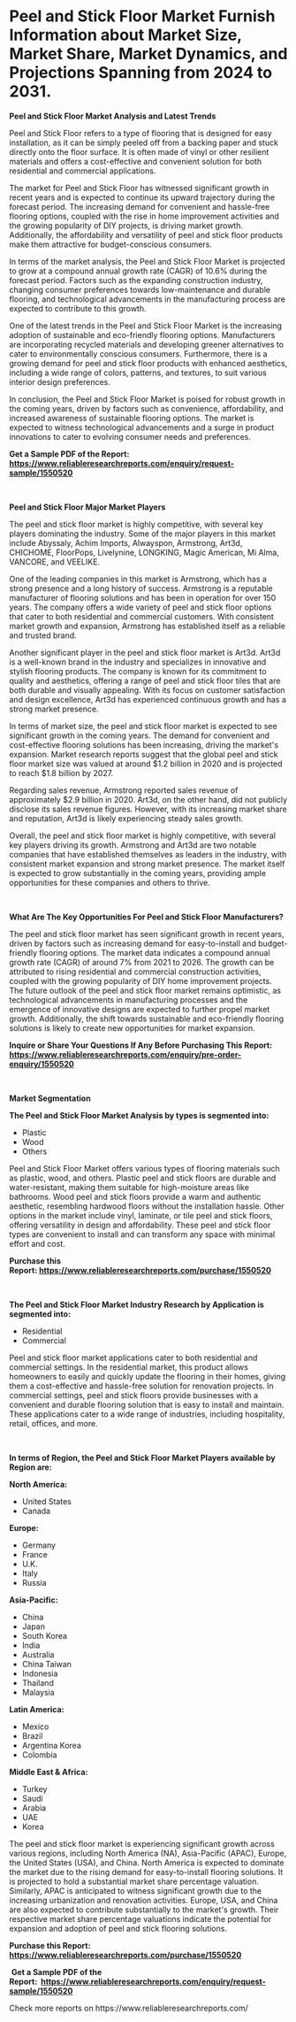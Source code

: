 <p><h1>Peel and Stick Floor Market Furnish Information about Market Size, Market Share, Market Dynamics, and Projections Spanning from 2024 to 2031.</h1></p><p><strong>Peel and Stick Floor Market Analysis and Latest Trends</strong></p>
<p><p>Peel and Stick Floor refers to a type of flooring that is designed for easy installation, as it can be simply peeled off from a backing paper and stuck directly onto the floor surface. It is often made of vinyl or other resilient materials and offers a cost-effective and convenient solution for both residential and commercial applications.</p><p>The market for Peel and Stick Floor has witnessed significant growth in recent years and is expected to continue its upward trajectory during the forecast period. The increasing demand for convenient and hassle-free flooring options, coupled with the rise in home improvement activities and the growing popularity of DIY projects, is driving market growth. Additionally, the affordability and versatility of peel and stick floor products make them attractive for budget-conscious consumers.</p><p>In terms of the market analysis, the Peel and Stick Floor Market is projected to grow at a compound annual growth rate (CAGR) of 10.6% during the forecast period. Factors such as the expanding construction industry, changing consumer preferences towards low-maintenance and durable flooring, and technological advancements in the manufacturing process are expected to contribute to this growth.</p><p>One of the latest trends in the Peel and Stick Floor Market is the increasing adoption of sustainable and eco-friendly flooring options. Manufacturers are incorporating recycled materials and developing greener alternatives to cater to environmentally conscious consumers. Furthermore, there is a growing demand for peel and stick floor products with enhanced aesthetics, including a wide range of colors, patterns, and textures, to suit various interior design preferences.</p><p>In conclusion, the Peel and Stick Floor Market is poised for robust growth in the coming years, driven by factors such as convenience, affordability, and increased awareness of sustainable flooring options. The market is expected to witness technological advancements and a surge in product innovations to cater to evolving consumer needs and preferences.</p></p>
<p><strong>Get a Sample PDF of the Report:&nbsp; <a href="https://www.reliableresearchreports.com/enquiry/request-sample/1550520">https://www.reliableresearchreports.com/enquiry/request-sample/1550520</a></strong></p>
<p>&nbsp;</p>
<p><strong>Peel and Stick Floor Major Market Players</strong></p>
<p><p>The peel and stick floor market is highly competitive, with several key players dominating the industry. Some of the major players in this market include Abyssaly, Achim Imports, Alwayspon, Armstrong, Art3d, CHICHOME, FloorPops, Livelynine, LONGKING, Magic American, Mi Alma, VANCORE, and VEELIKE.</p><p>One of the leading companies in this market is Armstrong, which has a strong presence and a long history of success. Armstrong is a reputable manufacturer of flooring solutions and has been in operation for over 150 years. The company offers a wide variety of peel and stick floor options that cater to both residential and commercial customers. With consistent market growth and expansion, Armstrong has established itself as a reliable and trusted brand.</p><p>Another significant player in the peel and stick floor market is Art3d. Art3d is a well-known brand in the industry and specializes in innovative and stylish flooring products. The company is known for its commitment to quality and aesthetics, offering a range of peel and stick floor tiles that are both durable and visually appealing. With its focus on customer satisfaction and design excellence, Art3d has experienced continuous growth and has a strong market presence.</p><p>In terms of market size, the peel and stick floor market is expected to see significant growth in the coming years. The demand for convenient and cost-effective flooring solutions has been increasing, driving the market's expansion. Market research reports suggest that the global peel and stick floor market size was valued at around $1.2 billion in 2020 and is projected to reach $1.8 billion by 2027.</p><p>Regarding sales revenue, Armstrong reported sales revenue of approximately $2.9 billion in 2020. Art3d, on the other hand, did not publicly disclose its sales revenue figures. However, with its increasing market share and reputation, Art3d is likely experiencing steady sales growth.</p><p>Overall, the peel and stick floor market is highly competitive, with several key players driving its growth. Armstrong and Art3d are two notable companies that have established themselves as leaders in the industry, with consistent market expansion and strong market presence. The market itself is expected to grow substantially in the coming years, providing ample opportunities for these companies and others to thrive.</p></p>
<p>&nbsp;</p>
<p><strong>What Are The Key Opportunities For Peel and Stick Floor Manufacturers?</strong></p>
<p><p>The peel and stick floor market has seen significant growth in recent years, driven by factors such as increasing demand for easy-to-install and budget-friendly flooring options. The market data indicates a compound annual growth rate (CAGR) of around 7% from 2021 to 2026. The growth can be attributed to rising residential and commercial construction activities, coupled with the growing popularity of DIY home improvement projects. The future outlook of the peel and stick floor market remains optimistic, as technological advancements in manufacturing processes and the emergence of innovative designs are expected to further propel market growth. Additionally, the shift towards sustainable and eco-friendly flooring solutions is likely to create new opportunities for market expansion.</p></p>
<p><strong>Inquire or Share Your Questions If Any Before Purchasing This Report: <a href="https://www.reliableresearchreports.com/enquiry/pre-order-enquiry/1550520">https://www.reliableresearchreports.com/enquiry/pre-order-enquiry/1550520</a></strong></p>
<p>&nbsp;</p>
<p><strong>Market Segmentation</strong></p>
<p><strong>The Peel and Stick Floor Market Analysis by types is segmented into:</strong></p>
<p><ul><li>Plastic</li><li>Wood</li><li>Others</li></ul></p>
<p><p>Peel and Stick Floor Market offers various types of flooring materials such as plastic, wood, and others. Plastic peel and stick floors are durable and water-resistant, making them suitable for high-moisture areas like bathrooms. Wood peel and stick floors provide a warm and authentic aesthetic, resembling hardwood floors without the installation hassle. Other options in the market include vinyl, laminate, or tile peel and stick floors, offering versatility in design and affordability. These peel and stick floor types are convenient to install and can transform any space with minimal effort and cost.</p></p>
<p><strong>Purchase this Report:&nbsp;<a href="https://www.reliableresearchreports.com/purchase/1550520">https://www.reliableresearchreports.com/purchase/1550520</a></strong></p>
<p>&nbsp;</p>
<p><strong>The Peel and Stick Floor Market Industry Research by Application is segmented into:</strong></p>
<p><ul><li>Residential</li><li>Commercial</li></ul></p>
<p><p>Peel and stick floor market applications cater to both residential and commercial settings. In the residential market, this product allows homeowners to easily and quickly update the flooring in their homes, giving them a cost-effective and hassle-free solution for renovation projects. In commercial settings, peel and stick floors provide businesses with a convenient and durable flooring solution that is easy to install and maintain. These applications cater to a wide range of industries, including hospitality, retail, offices, and more.</p></p>
<p>&nbsp;</p>
<p><strong>In terms of Region, the Peel and Stick Floor Market Players available by Region are:</strong></p>
<p>
    <p> <strong> North America: </strong>
        <ul>
            <li>United States</li>
            <li>Canada</li>
        </ul>
        </p> 
    <p> <strong> Europe: </strong>
        <ul>
            <li>Germany</li>
            <li>France</li>
            <li>U.K.</li>
            <li>Italy</li>
            <li>Russia</li>
        </ul>
        </p> 
    <p> <strong> Asia-Pacific: </strong>
        <ul>
            <li>China</li>
            <li>Japan</li>
            <li>South Korea</li>
            <li>India</li>
            <li>Australia</li>
            <li>China Taiwan</li>
            <li>Indonesia</li>
            <li>Thailand</li>
            <li>Malaysia</li>
        </ul>
        </p> 
    <p> <strong> Latin America: </strong>
        <ul>
            <li>Mexico</li>
            <li>Brazil</li>
            <li>Argentina Korea</li>
            <li>Colombia</li>
        </ul>
        </p> 
    <p> <strong> Middle East & Africa: </strong>
        <ul>
            <li>Turkey</li>
            <li>Saudi</li>
            <li>Arabia</li>
            <li>UAE</li>
            <li>Korea</li>
        </ul>
    </p>
    </p>
<p><p>The peel and stick floor market is experiencing significant growth across various regions, including North America (NA), Asia-Pacific (APAC), Europe, the United States (USA), and China. North America is expected to dominate the market due to the rising demand for easy-to-install flooring solutions. It is projected to hold a substantial market share percentage valuation. Similarly, APAC is anticipated to witness significant growth due to the increasing urbanization and renovation activities. Europe, USA, and China are also expected to contribute substantially to the market's growth. Their respective market share percentage valuations indicate the potential for expansion and adoption of peel and stick flooring solutions.</p></p>
<p><strong>Purchase this Report: <a href="https://www.reliableresearchreports.com/purchase/1550520">https://www.reliableresearchreports.com/purchase/1550520</a></strong></p>
<p>&nbsp;<strong>Get a Sample PDF of the Report:&nbsp;&nbsp;<a href="https://www.reliableresearchreports.com/enquiry/request-sample/1550520">https://www.reliableresearchreports.com/enquiry/request-sample/1550520</a></strong></p>
<p><strong></strong></p>
<p>Check more reports on https://www.reliableresearchreports.com/</p>